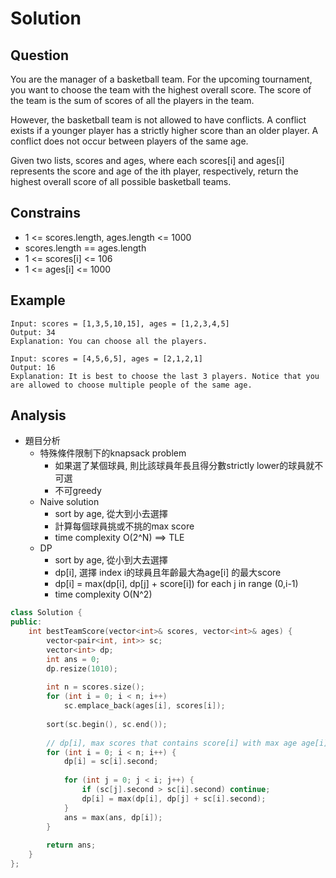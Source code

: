 # Solution
## Question
You are the manager of a basketball team. For the upcoming tournament, you want to choose the team with the highest overall score. The score of the team is the sum of scores of all the players in the team.

However, the basketball team is not allowed to have conflicts. A conflict exists if a younger player has a strictly higher score than an older player. A conflict does not occur between players of the same age.

Given two lists, scores and ages, where each scores[i] and ages[i] represents the score and age of the ith player, respectively, return the highest overall score of all possible basketball teams.



## Constrains
- 1 <= scores.length, ages.length <= 1000
- scores.length == ages.length
- 1 <= scores[i] <= 106
- 1 <= ages[i] <= 1000

## Example
```
Input: scores = [1,3,5,10,15], ages = [1,2,3,4,5]
Output: 34
Explanation: You can choose all the players.
```
```
Input: scores = [4,5,6,5], ages = [2,1,2,1]
Output: 16
Explanation: It is best to choose the last 3 players. Notice that you are allowed to choose multiple people of the same age.
```

## Analysis
- 題目分析
    - 特殊條件限制下的knapsack problem
        - 如果選了某個球員, 則比該球員年長且得分數strictly lower的球員就不可選
        - 不可greedy
    - Naive solution
        - sort by age, 從大到小去選擇
        - 計算每個球員挑或不挑的max score
        - time complexity O(2^N) ==> TLE
    - DP
        - sort by age, 從小到大去選擇
        - dp[i], 選擇 index i的球員且年齡最大為age[i] 的最大score
        - dp[i] = max(dp[i], dp[j] + score[i]) for each j in range (0,i-1)
        - time complexity O(N^2)

```cpp
class Solution {
public:
    int bestTeamScore(vector<int>& scores, vector<int>& ages) {
        vector<pair<int, int>> sc;
        vector<int> dp;
        int ans = 0;
        dp.resize(1010);
        
        int n = scores.size();
        for (int i = 0; i < n; i++)
            sc.emplace_back(ages[i], scores[i]);
        
        sort(sc.begin(), sc.end());
        
        // dp[i], max scores that contains score[i] with max age age[i]
        for (int i = 0; i < n; i++) {
            dp[i] = sc[i].second;
            
            for (int j = 0; j < i; j++) {
                if (sc[j].second > sc[i].second) continue;
                dp[i] = max(dp[i], dp[j] + sc[i].second);
            }
            ans = max(ans, dp[i]);
        }
        
        return ans;
    }
};
```
